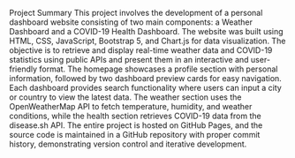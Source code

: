 Project Summary
This project involves the development of a personal dashboard website consisting of two main components: a Weather Dashboard and a COVID-19 Health Dashboard. The website was built using HTML, CSS, JavaScript, Bootstrap 5, and Chart.js for data visualization. The objective is to retrieve and display real-time weather data and COVID-19 statistics using public APIs and present them in an interactive and user-friendly format.
The homepage showcases a profile section with personal information, followed by two dashboard preview cards for easy navigation. Each dashboard provides search functionality where users can input a city or country to view the latest data. The weather section uses the OpenWeatherMap API to fetch temperature, humidity, and weather conditions, while the health section retrieves COVID-19 data from the disease.sh API.
The entire project is hosted on GitHub Pages, and the source code is maintained in a GitHub repository with proper commit history, demonstrating version control and iterative development.
